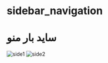 # sidebar_navigation
# ساید بار منو
![side1](https://user-images.githubusercontent.com/81037527/230563548-28e332a7-9e03-46f9-926a-739f514666cb.PNG)
![side2](https://user-images.githubusercontent.com/81037527/230563565-8517e1a7-84f5-4be4-aa78-afc9b6d70509.PNG)
